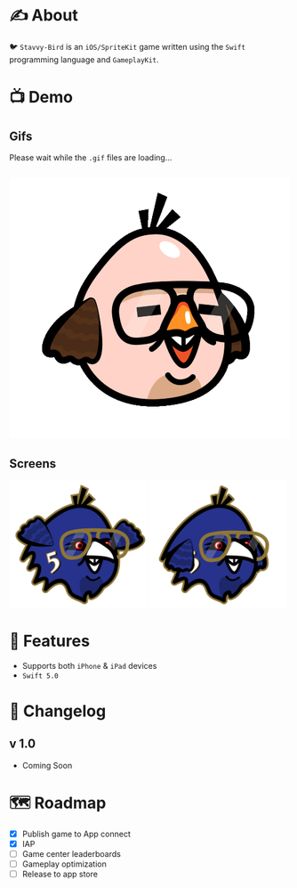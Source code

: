# ✍️ About 
🐦 `Stavvy-Bird` is an `iOS/SpriteKit` game written using the `Swift` programming language and `GameplayKit`. 

# 📺 Demo 

## Gifs
Please wait while the `.gif` files are loading...

|  |  |
:-------------------------:|:-------------------------:
![](/resources/init.gif)


## Screens
<img src="/resources/flaccy1.PNG" width="49%"> <img src="/resources/flaccy2.PNG" width="49%">


# 👻 Features
- Supports both `iPhone` & `iPad` devices
- `Swift 5.0`

# 📝 Changelog 

## v 1.0
-  Coming Soon

# 🗺 Roadmap
- [x] Publish game to App connect
- [X] IAP
- [ ] Game center leaderboards
- [ ] Gameplay optimization
- [ ] Release to app store

